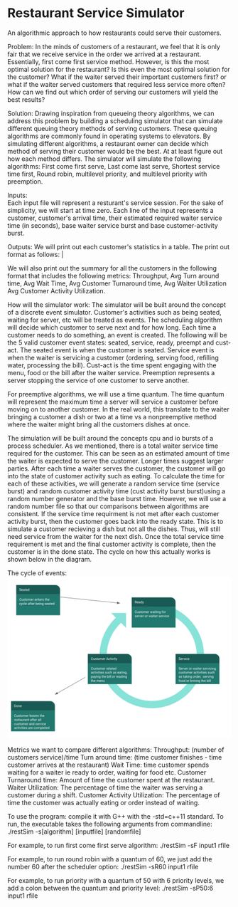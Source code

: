 # Restaurant Service Simulator
An algorithmic approach to how restaurants could serve their customers.

Problem:
In the minds of customers of a restaurant, we feel that it is only fair that we receive service in the order we arrived at a restaurant. Essentially, first come first service method.  However, is this the most optimal solution for the restaurant? Is this even the most optimal solution for the customer? What if the waiter served their important customers first? or what if the waiter served customers that required less service more often?  How can we find out which order of serving our customers will yield the best results?  

Solution:
Drawing inspiration from queueing theory algorithms, we can address this problem by building a scheduling simulator that can simulate different queuing theory methods of serving customers. These queuing algorithms are commonly found in operating systems to elevators. By simulating different algorithms, a restaurant owner can decide which method of serving their customer would be the best. At at least figure out how each method differs.
The simulator will simulate the following algorithms: First come first serve, Last come last serve, Shortest service time first, Round robin, multilevel priority, and multilevel priority with preemption. 

Inputs:  
Each input file will represent a resturant's service session.  For the sake of simplicity, we will start at time zero. Each line of the input represents a customer, customer's arrival time, their estimated required waiter service time (in seconds), base waiter service burst and base customer-activity burst.

Outputs:
We will print out each customer's statistics in a table. The print out format as follows:
<Seating Time> <Total Service Time> <Base Service Burst><Base Cust-Act burst> <Priority Level> | <Finish Time> <Turnaround Time> <Total Cust-Act Time> <Total Cust Wait Time>

We will also print out the summary for all the customers in the following format that includes the following metrics:
Throughput, Avg Turn around time, Avg Wait Time, Avg Customer Turnaround time, Avg Waiter Utilization Avg Customer Activity Utilization. 


How will the simulator work:
The simulator will be built around the concept of a discrete event simulator. Customer's activities such as being seated, waiting for server, etc will be treated as events. The scheduling algorithm will decide which customer to serve next and for how long. 
Each time a customer needs to do something, an event is created.  The following will be the 5 valid customer event states: seated, service, ready, preempt and cust-act.  The seated event is when the customer is seated. Service event is when the waiter is servicing a customer (ordering, serving food, refilling water, processing the bill). Cust-act is the time spent engaging with the menu, food or the bill after the waiter service. Preemption represents a server stopping the service of one customer to serve another. 

For preemptive algorithms, we will use a time quantum. The time quantum will represent the maximum time a server will service a customer before moving on to another customer.  In the real world, this translate to the waiter bringing a customer a dish or two at a time vs a nonpreemptive method where the waiter might bring all the customers dishes at once. 

The simulation will be built around the concepts cpu and io bursts of a process scheduler. As we mentioned, there is a total waiter service time required for the customer. This can be seen as an estimated amount of time the waiter is expected to serve the customer. Longer times suggest larger parties.  After each time a waiter serves the customer, the customer will go into the state of customer activity such as eating.  To calculate the time for each of these activities, we will generate a random service time (service burst) and random customer activity time (cust activity burst burst)using a random number generator and the base burst time. However, we will use a random number file so that our comparisons between algorithms are consistent. If the service time requirment is not met after each customer activity burst, then the customer goes back into the ready state.  This is to simulate a customer recieving a dish but not all the dishes. Thus, will still need service from the waiter for the next dish. Once the total service time requirement is met and the final customer activity is complete, then the customer is in the done state. The cycle on how this actually works is shown below in the diagram.

The cycle of events: 
![alt text](https://github.com/mrchowmein/Restaurant_Service_Simulator/blob/master/restsimcycle.png)

Metrics we want to compare different algorithms:
Throughput: (number of customers service)/time
Turn around time: (time customer finishes - time customer arrives at the restaurant)
Wait Time: time customer spends waiting for a waiter ie ready to order, waiting for food etc.
Customer Turnaround time: Amount of time the customer spent at the restaurant. 
Waiter Utilization: The percentage of time the waiter was serving a customer during a shift.
Customer Activity Utilization: The percentage of time the customer was actually eating or order instead of waiting.

To use the program: compile it with G++ with the -std=c++11 standard.
To run, the executable takes the following arguments from commandline:
./restSim -s[algorithm] [inputfile] [randomfile]

For example, to run first come first serve algorithm:
./restSim -sF input1 rfile

For example, to run round robin with a quantum of 60, we just add the number 60 after the scheduler option:
./restSim -sR60 input1 rfile

For example, to run priority with a quantum of 50 with 6 priority levels, we add a colon between the quantum and priority level:
./restSim -sP50:6 input1 rfile
